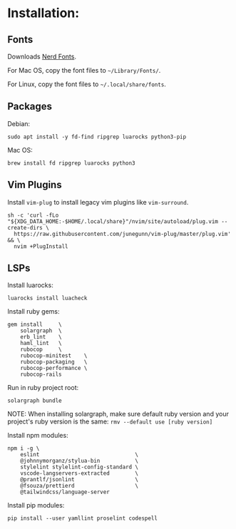 # Installation:

## Fonts
Downloads [Nerd Fonts](https://github.com/ryanoasis/nerd-fonts/releases).

For Mac OS, copy the font files to `~/Library/Fonts/`.

For Linux, copy the font files to `~/.local/share/fonts`.

## Packages

Debian:
```
sudo apt install -y fd-find ripgrep luarocks python3-pip
```

Mac OS:
```
brew install fd ripgrep luarocks python3
```

## Vim Plugins

Install `vim-plug` to install legacy vim plugins like `vim-surround`.

```
sh -c 'curl -fLo "${XDG_DATA_HOME:-$HOME/.local/share}"/nvim/site/autoload/plug.vim --create-dirs \
  https://raw.githubusercontent.com/junegunn/vim-plug/master/plug.vim' && \
  nvim +PlugInstall
```

## LSPs

Install luarocks:
```
luarocks install luacheck
```

Install ruby gems:
```
gem install     \
    solargraph  \
    erb_lint    \
    haml_lint   \
    rubocop     \
    rubocop-minitest    \
    rubocop-packaging   \
    rubocop-performance \
    rubocop-rails
```
Run in ruby project root:
```
solargraph bundle
```
NOTE: When installing solargraph, make sure default ruby version and your project's ruby version is the same: `rmv --default use [ruby version]`

Install npm modules:
```
npm i -g \
    eslint                              \
    @johnnymorganz/stylua-bin           \
    stylelint stylelint-config-standard \
    vscode-langservers-extracted        \
    @prantlf/jsonlint                   \
    @fsouza/prettierd                   \
    @tailwindcss/language-server
```

Install pip modules:
```
pip install --user yamllint proselint codespell
```
